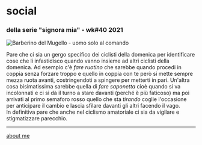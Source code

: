 # social
### della serie "signora mia" - wk#40 2021   

![](https://live.staticflickr.com/65535/51569751570_ce023edda9_c.jpg "Barberino del Mugello - uomo solo al comando")  

Pare che ci sia un gergo specifico dei ciclisti della domenica per identificare cose che li infastidisco quando vanno insieme ad altri ciclisti della domenica. Ad esempio c'è *fare ruotino*  che sarebbe quando procedi in coppia senza forzare troppo e quello in coppia con te però si mette sempre mezza ruota avanti, costringendoti a spingere per metterti in pari. Un'altra cosa bisimatissima sarebbe quella di *fare saponetta* cioè quando si va incolonnati e ci si dà il turno a stare davanti (perché è più faticoso) ma poi arrivati al primo semaforo rosso quello che sta *tirando* coglie l'occasione per anticipare il cambio e lascia sfilare davanti gli altri facendo il vago.   
In definitiva pare che anche nel ciclismo amatoriale ci sia da vigilare e stigmatizzare parecchio.    

---   
[about me](https://about.me/cacioman) 
